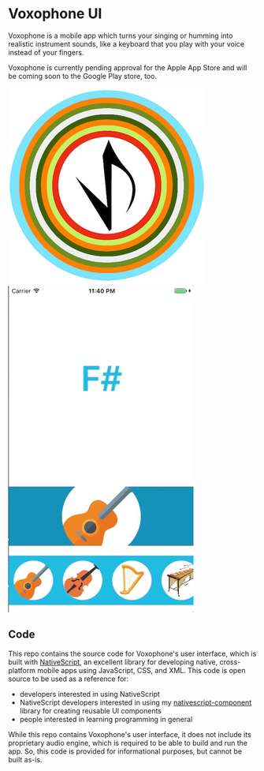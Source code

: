 # Voxophone UI

Voxophone is a mobile app which turns your singing or humming into realistic instrument sounds, like a keyboard that you play with your voice instead of your fingers.

Voxophone is currently pending approval for the Apple App Store and will be coming soon to the Google Play store, too.


![logo](docs/logo.png) ![demo](docs/demo.gif)


## Code

This repo contains the source code for Voxophone's user interface, which is built with [NativeScript](https://docs.nativescript.org/), an excellent library for developing native, cross-platform mobile apps using JavaScript, CSS, and XML. This code is open source to be used as a reference for:

- developers interested in using NativeScript
- NativeScript developers interested in using my [nativescript-component](https://github.com/BinaryNate/nativescript-component) library for creating reusable UI components
- people interested in learning programming in general

While this repo contains Voxophone's user interface, it does not include its proprietary audio engine, which is required to be able to build and run the app. So, this code is provided for informational purposes, but cannot be built as-is.
